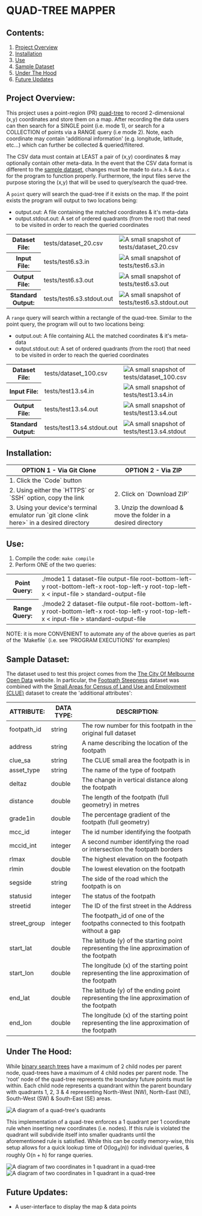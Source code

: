 # QUAD-TREE MAPPER

## Contents:
1. [Project Overview](#project-overview)
2. [Installation](#installation)
3. [Use](#use)
4. [Sample Dataset](#sample-dataset)
5. [Under The Hood](#under-the-hood)
6. [Future Updates](#future-updates)

## Project Overview:
This project uses a point-region (PR) [quad-tree](https://en.wikipedia.org/wiki/Quadtree#:~:text=A%20quadtree%20is%20a%20tree,into%20four%20quadrants%20or%20regions.) to record 2-dimensional (x,y) coordinates and store them on a map. After recording the data users can then search for a SINGLE point (i.e. mode 1), or search for a COLLECTION of points via a RANGE query (i.e mode 2). Note, each coordinate may contain 'additional information' (e.g. longitude, latitude, etc...) which can further be collected & queried/filtered.

The CSV data must contain at LEAST a pair of (x,y) coordinates & may optionally contain other meta-data. In the event that the CSV data format is different to the [sample dataset](#sample-dataset), changes must be made to `data.h` & `data.c` for the program to function properly. Furthermore, the input files serve the purpose storing the (x,y) that will be used to query/search the quad-tree.

A `point` query will search the quad-tree if it exists on the map. If the point exists the program will output to two locations being:
<ul>
    <li>output.out: A file containing the matched coordinates & it's meta-data</li>
    <li>output.stdout.out: A set of ordered quadrants (from the root) that need to be visited in order to reach the queried coordinates</li>
</ul>
<table>
    <tr>
        <th>Dataset File:</th>
        <td>tests/dataset_20.csv</td>
        <td><img src="images/dataset_20.png" alt="A small snapshot of tests/dataset_20.csv"></td>
    </tr>
    <tr>
        <th>Input File:</th>
        <td>tests/test6.s3.in</td>
        <td><img src="images/test6.s3.in.png" alt="A small snapshot of tests/test6.s3.in"></td>
    </tr>
    <tr>
        <th>Output File:</th>
        <td>tests/test6.s3.out</td>
        <td><img src="images/test6.s3.out.png" alt="A small snapshot of tests/test6.s3.out"></td>
    </tr>
    <tr>
        <th>Standard Output:</th>
        <td>tests/test6.s3.stdout.out</td>
        <td><img src="images/test6.s3.stdout.out.png" alt="A small snapshot of tests/test6.s3.stdout.out"></td>
    </tr>
</table>

A `range` query will search within a rectangle of the quad-tree. Similar to the point query, the program will out to two locations being:
<ul>
    <li>output.out: A file containing ALL the matched coordinates & it's meta-data</li>
    <li>output.stdout.out: A set of ordered quadrants (from the root) that need to be visited in order to reach the queried coordinates</li>
</ul>
<table>
    <tr>
        <th>Dataset File:</th>
        <td>tests/dataset_100.csv</td>
        <td><img src="images/dataset_100.png" alt="A small snapshot of tests/dataset_100.csv"></td>
    </tr>
    <tr>
        <th>Input File:</th>
        <td>tests/test13.s4.in</td>
        <td><img src="images/test13.s4.in.png" alt="A small snapshot of tests/test13.s4.in"></td>
    </tr>
    <tr>
        <th>Output File:</th>
        <td>tests/test13.s4.out</td>
        <td><img src="images/test13.s4.out.png" alt="A small snapshot of tests/test13.s4.out"></td>
    </tr>
    <tr>
        <th>Standard Output:</th>
        <td>tests/test13.s4.stdout.out</td>
        <td><img src="images/test13.s4.stdout.out.png" alt="A small snapshot of tests/test13.s4.stdout"></td>
    </tr>
</table>

## Installation:
<table>
    <thead>
        <tr>
            <th>OPTION 1 - Via Git Clone</th>
            <th>OPTION 2 - Via ZIP</th>
        </tr>
    </thead>
    <tbody>
        <tr>
            <td colspan=2>1. Click the `Code` button</td>
        </tr>
        <tr>
            <td>2. Using either the `HTTPS` or `SSH` option, copy the link</td>
            <td>2. Click on `Download ZIP`</td>
        </tr>
        <tr>
            <td>3. Using your device's terminal emulator run `git clone &ltlink here&gt` in a desired directory</td>
            <td>3. Unzip the download & move the folder in a desired directory</td>
        </tr>
    </tbody>
</table>

## Use:
1. Compile the code: `make compile`
2. Perform ONE of the two queries:
<table>
    <tr>
        <th>Point Query:</th>
        <td>./mode1 1 dataset-file output-file root-bottom-left-y root-bottom-left-x root-top-left-y root-top-left-x < input-file > standard-output-file</td>
    </tr>
    <tr>
        <th>Range Query:</th>
        <td>./mode2 2 dataset-file output-file root-bottom-left-y root-bottom-left-x root-top-left-y root-top-left-x < input-file > standard-output-file</td>
    </tr>
</table>
NOTE: it is more CONVENIENT to automate any of the above queries as part of the `Makefile` (i.e. see 'PROGRAM EXECUTIONS' for examples)

## Sample Dataset:
The dataset used to test this project comes from the [The City Of Melbourne Open Data](https://data.melbourne.vic.gov.au/) website. In particular, the [Footpath Steepness](https://data.melbourne.vic.gov.au/explore/dataset/footpath-steepness/information/?location=12,-37.81309,144.94569&basemap=mbs-7a7333) dataset was combined with the [Small Areas for Census of Land Use and Employment (CLUE)](https://www.melbourne.vic.gov.au/about-melbourne/research-and-statistics/city-economy/census-land-use-employment/Pages/clue-data-reports.aspx) dataset to create the 'additional attributes':

<table>
    <thead>
        <tr>
            <th>ATTRIBUTE:</th>
            <th>DATA TYPE:</th>
            <th>DESCRIPTION:</th>
        <tr>
    </thead>
    <tbody>
        <tr>
            <td>footpath_id</td>
            <td>string</td>
            <td>The row number for this footpath in the original full dataset</td>
        </tr>
        <tr>
            <td>address </td>
            <td>string</td>
            <td>A name describing the location of the footpath</td>
        </tr>
        <tr>
            <td>clue_sa</td>
            <td>string</td>
            <td>The CLUE small area the footpath is in</td>
        </tr>
        <tr>
            <td>asset_type</td>
            <td>string</td>
            <td>The name of the type of footpath</td>
        </tr>
        <tr>
            <td>deltaz</td>
            <td>double</td>
            <td>The change in vertical distance along the footpath</td>
        </tr>
        <tr>
            <td>distance</td>
            <td>double</td>
            <td>The length of the footpath (full geometry) in metres</td>
        </tr>
        <tr>
            <td>grade1in</td>
            <td>double</td>
            <td>The percentage gradient of the footpath (full geometry)</td>
        </tr>
        <tr>
            <td>mcc_id</td>
            <td>integer</td>
            <td>The id number identifying the footpath</td>
        </tr>
        <tr>
            <td>mccid_int</td>
            <td>integer</td>
            <td>A second number identifying the road or intersection the footpath borders</td>
        </tr>
        <tr>
            <td>rlmax</td>
            <td>double</td>
            <td>The highest elevation on the footpath</td>
        </tr>
        <tr>
            <td>rlmin</td>
            <td>double</td>
            <td>The lowest elevation on the footpath</td>
        </tr>
        <tr>
            <td>segside</td>
            <td>string</td>
            <td>The side of the road which the footpath is on</td>
        </tr>
        <tr>
            <td>statusid</td>
            <td>integer</td>
            <td>The status of the footpath</td>
        </tr>
        <tr>
            <td>streetid</td>
            <td>integer</td>
            <td>The ID of the first street in the Address</td>
        </tr>
        <tr>
            <td>street_group</td>
            <td>integer</td>
            <td>The footpath_id of one of the footpaths connected to this footpath without a gap</td>
        </tr>
        <tr>
            <td>start_lat</td>
            <td>double</td>
            <td>The latitude (y) of the starting point representing the line approximation of the footpath</td>
        </tr>
        <tr>
            <td>start_lon</td>
            <td>double</td>
            <td>The longitude (x) of the starting point representing the line approximation of the footpath</td>
        </tr>
        <tr>
            <td>end_lat</td>
            <td>double</td>
            <td>The latitude (y) of the ending point representing the line approximation of the footpath</td>
        </tr>
        <tr>
            <td>end_lon </td>
            <td>double</td>
            <td>The longitude (x) of the starting point representing the line approximation of the footpath</td>
        </tr>
    </tbody>
</table>

## Under The Hood:

While [binary search trees](https://en.wikipedia.org/wiki/Binary_search_tree) have a maximum of 2 child nodes per parent node, quad-trees have a maximum of 4 child nodes per parent node. The 'root' node of the quad-tree represents the boundary future points must lie within. Each child node represents a quandrant within the parent boundary with quadrants 1, 2, 3 & 4 representing North-West (NW), North-East (NE), South-West (SW) & South-East (SE) areas.

<img src="images/quad-tree-quadrants.png" alt="A diagram of a quad-tree's quadrants">

This implementation of a quad-tree enforces a 1 quadrant per 1 coordinate rule when inserting new coordinates (i.e. nodes). If this rule is violated the quadrant will subdivide itself into smaller quadrants until the aforementioned rule is satisfied. While this can be costly memory-wise, this setup allows for a quick lookup time of O(log<sub>4</sub>(n)) for individual queries, & roughly O(n + h) for range queries.

<img src="images/quad-tree-insertion-part-1.png" alt="A diagram of two coordinates in 1 quadrant in a quad-tree">
<img src="images/quad-tree-insertion-part-2.png" alt="A diagram of two coordinates in 1 quadrant in a quad-tree">

## Future Updates:
- A user-interface to display the map & data points